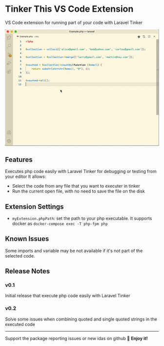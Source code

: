 # Tinker This VS Code Extension

VS Code extension for running part of your code with Laravel Tinker

![Demo GIF](demo.gif)

## Features

Executes php code easily with Laravel Tinker for debugging or testing from your editor
It allows:
- Select the code from any file that you want to executer in tinker
- Run the current open file, with no need to save the file on the disk

## Extension Settings

* `myExtension.phpPath`: set the path to your php executable. It supports docker as `docker-compose exec -T php-fpm php`

## Known Issues

Some imports and variable may be not available if it's not part of the selected code.

## Release Notes

### v0.1

Initial release that execute php code easily with Laravel Tinker

### v0.2

Solve some issues when combining quoted and single quoted strings in the executed code 


-----------------------------------------------------------------------------------------------------------

Support the package reporting issues or new idas on github :pray:
**Enjoy it!**
